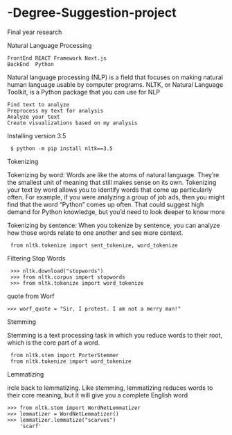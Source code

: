# -Degree-Suggestion-project
Final year research


Natural Language Processing

    FrontEnd REACT Framework Next.js
    BackEnd  Python

Natural language processing (NLP) is a field that focuses on making natural human language usable by computer programs. NLTK, or Natural Language Toolkit, is a Python package that you can use for NLP

    Find text to analyze
    Preprocess my text for analysis
    Analyze your text
    Create visualizations based on my analysis

Installing version 3.5

     $ python -m pip install nltk==3.5

Tokenizing

Tokenizing by word: Words are like the atoms of natural language. They’re the smallest unit of meaning that still makes sense on its own. Tokenizing your text by word allows you to identify words that come up particularly often. For example, if you were analyzing a group of job ads, then you might find that the word “Python” comes up often. That could suggest high demand for Python knowledge, but you’d need to look deeper to know more

Tokenizing by sentence: When you tokenize by sentence, you can analyze how those words relate to one another and see more context.

     from nltk.tokenize import sent_tokenize, word_tokenize

Filtering Stop Words
   
     >>> nltk.download("stopwords")
     >>> from nltk.corpus import stopwords
     >>> from nltk.tokenize import word_tokenize

  quote from Worf 

    >>> worf_quote = "Sir, I protest. I am not a merry man!"

Stemming

Stemming is a text processing task in which you reduce words to their root, which is the core part of a word. 

     from nltk.stem import PorterStemmer
     from nltk.tokenize import word_tokenize
     
Lemmatizing

ircle back to lemmatizing. Like stemming, lemmatizing reduces words to their core meaning, but it will give you a complete English word 

    >>> from nltk.stem import WordNetLemmatizer
    >>> lemmatizer = WordNetLemmatizer()
    >>> lemmatizer.lemmatize("scarves")
        'scarf'
    
    
    
